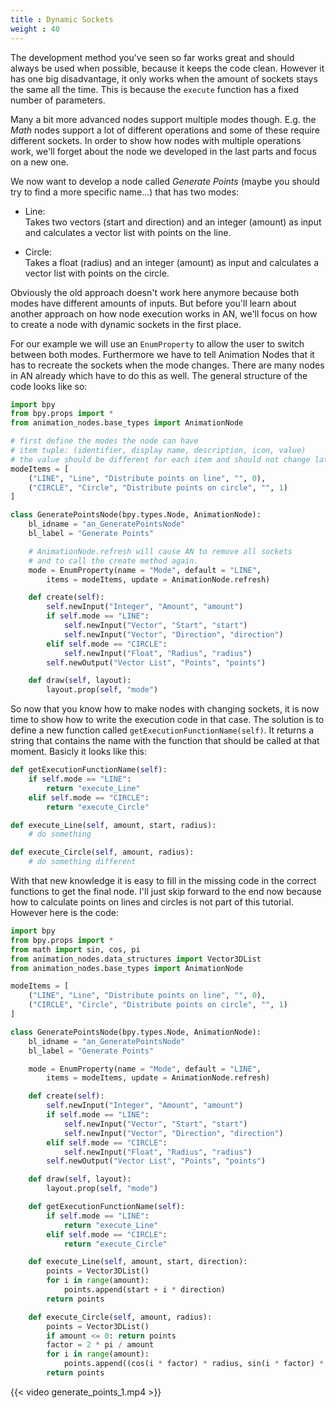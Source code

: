 ```yaml
---
title : Dynamic Sockets
weight : 40
---
```


The development method you've seen so far works great and should always
be used when possible, because it keeps the code clean. However it has
one big disadvantage, it only works when the amount of sockets stays the
same all the time. This is because the `execute` function has a fixed
number of parameters.

Many a bit more advanced nodes support multiple modes though. E.g. the
*Math* nodes support a lot of different operations and some of these
require different sockets. In order to show how nodes with multiple
operations work, we'll forget about the node we developed in the last
parts and focus on a new one.

We now want to develop a node called *Generate Points* (maybe you should
try to find a more specific name...) that has two modes:

- Line:  
  Takes two vectors (start and direction) and an integer (amount)
  as input and calculates a vector list with points on the line.

- Circle:  
  Takes a float (radius) and an integer (amount) as input and
  calculates a vector list with points on the circle.

Obviously the old approach doesn't work here anymore because both modes
have different amounts of inputs. But before you'll learn about another
approach on how node execution works in AN, we'll focus on how to create
a node with dynamic sockets in the first place.

For our example we will use an `EnumProperty` to allow the user to
switch between both modes. Furthermore we have to tell Animation Nodes
that it has to recreate the sockets when the mode changes. There are
many nodes in AN already which have to do this as well. The general
structure of the code looks like so:

``` python
import bpy
from bpy.props import *
from animation_nodes.base_types import AnimationNode

# first define the modes the node can have
# item tuple: (identifier, display name, description, icon, value)
# the value should be different for each item and should not change later
modeItems = [
    ("LINE", "Line", "Distribute points on line", "", 0),
    ("CIRCLE", "Circle", "Distribute points on circle", "", 1)
]

class GeneratePointsNode(bpy.types.Node, AnimationNode):
    bl_idname = "an_GeneratePointsNode"
    bl_label = "Generate Points"

    # AnimationNode.refresh will cause AN to remove all sockets
    # and to call the create method again.
    mode = EnumProperty(name = "Mode", default = "LINE",
        items = modeItems, update = AnimationNode.refresh)

    def create(self):
        self.newInput("Integer", "Amount", "amount")
        if self.mode == "LINE":
            self.newInput("Vector", "Start", "start")
            self.newInput("Vector", "Direction", "direction")
        elif self.mode == "CIRCLE":
            self.newInput("Float", "Radius", "radius")
        self.newOutput("Vector List", "Points", "points")

    def draw(self, layout):
        layout.prop(self, "mode")
```

So now that you know how to make nodes with changing sockets, it is now
time to show how to write the execution code in that case. The solution
is to define a new function called `getExecutionFunctionName(self)`. It
returns a string that contains the name with the function that should be
called at that moment. Basicly it looks like this:

``` python
def getExecutionFunctionName(self):
    if self.mode == "LINE":
        return "execute_Line"
    elif self.mode == "CIRCLE":
        return "execute_Circle"

def execute_Line(self, amount, start, radius):
    # do something

def execute_Circle(self, amount, radius):
    # do something different
```

With that new knowledge it is easy to fill in the missing code in the
correct functions to get the final node. I'll just skip forward to the
end now because how to calculate points on lines and circles is not part
of this tutorial. However here is the code:

``` python
import bpy
from bpy.props import *
from math import sin, cos, pi
from animation_nodes.data_structures import Vector3DList
from animation_nodes.base_types import AnimationNode

modeItems = [
    ("LINE", "Line", "Distribute points on line", "", 0),
    ("CIRCLE", "Circle", "Distribute points on circle", "", 1)
]

class GeneratePointsNode(bpy.types.Node, AnimationNode):
    bl_idname = "an_GeneratePointsNode"
    bl_label = "Generate Points"

    mode = EnumProperty(name = "Mode", default = "LINE",
        items = modeItems, update = AnimationNode.refresh)

    def create(self):
        self.newInput("Integer", "Amount", "amount")
        if self.mode == "LINE":
            self.newInput("Vector", "Start", "start")
            self.newInput("Vector", "Direction", "direction")
        elif self.mode == "CIRCLE":
            self.newInput("Float", "Radius", "radius")
        self.newOutput("Vector List", "Points", "points")

    def draw(self, layout):
        layout.prop(self, "mode")

    def getExecutionFunctionName(self):
        if self.mode == "LINE":
            return "execute_Line"
        elif self.mode == "CIRCLE":
            return "execute_Circle"

    def execute_Line(self, amount, start, direction):
        points = Vector3DList()
        for i in range(amount):
            points.append(start + i * direction)
        return points

    def execute_Circle(self, amount, radius):
        points = Vector3DList()
        if amount <= 0: return points
        factor = 2 * pi / amount
        for i in range(amount):
            points.append((cos(i * factor) * radius, sin(i * factor) * radius, 0))
        return points
```

{{< video generate_points_1.mp4 >}}
